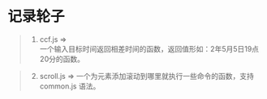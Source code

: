 # 记录轮子

> 1. ccf.js =>  
> 一个输入目标时间返回相差时间的函数，返回值形如：2年5月5日19点20分的函数。

> 2. scroll.js =>
> 一个为元素添加滚动到哪里就执行一些命令的函数，支持 common.js 语法。
